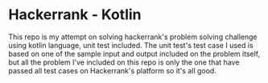# Hackerrank - Kotlin
This repo is my attempt on solving hackerrank's problem solving challenge using kotlin language, unit test included.  The unit test's test case I used is based on one of the sample input and output included on the problem itself, but all the problem I've included on this repo is only the one that have passed all test cases on Hackerrank's platform so it's all good.
